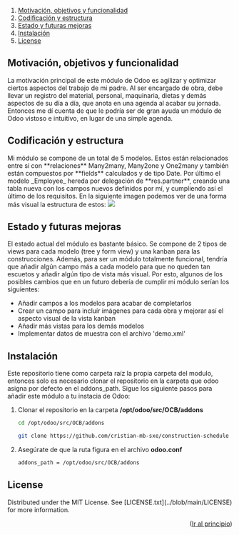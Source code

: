 <div id="top"></div>

<ol>
  <li><a href="#motivation">Motivación, objetivos y funcionalidad</a></li>
  <li><a href="#structure">Codificación y estructura</a></li>
  <li><a href="#upgrades">Estado y futuras mejoras</a></li>
  <li><a href="#instalation">Instalación</a></li>
  <li><a href="#license">License</a></li>
</ol>



## Motivación, objetivos y funcionalidad
<div id="motivation"></div>
La motivación principal de este módulo de Odoo es agilizar y optimizar ciertos aspectos del trabajo de mi padre. Al ser encargado de obra, debe llevar un registro del material, personal, maquinaria, dietas y demás aspectos de su día a día, que anota en una agenda al acabar su jornada. Entonces me dí cuenta de que le podría ser de gran ayuda un módulo de Odoo vistoso e intuitivo, en lugar de una simple agenda. 



## Codificación y estructura
<div id="structure"></div>
Mi módulo se compone de un total de 5 modelos. Estos están relacionados entre sí con **relaciones** Many2many, Many2one y One2many y también están compuestos por **fields** calculados y de tipo Date. Por último el modelo _Employee_ hereda por delegación de **res.partner**, creando una tabla nueva con los campos nuevos definidos por mí, y cumpliendo así el último de los requisitos. En la siguiente imagen podemos ver de una forma más visual la estructura de estos:


<img src="https://user-images.githubusercontent.com/100152588/159137899-4c763c38-b490-4955-a65a-e93afcf0d98b.png"/>





## Estado y futuras mejoras
<div id="upgrades"></div>
El estado actual del módulo es bastante básico. Se compone de 2 tipos de views para cada modelo (tree y form view) y una kanban para las construcciones. Además, para ser un módulo totalmente funcional, tendría que añadir algún campo más a cada modelo para que no queden tan escuetos y añadir algún tipo de vista más visual. Por esto, algunos de los posibles cambios que en un futuro debería de cumplir mi módulo serían los siguientes: 

  * Añadir campos a los modelos para acabar de completarlos
  * Crear un campo para incluír imágenes para cada obra y mejorar así el aspecto visual de la vista kanban
  * Añadir más vistas para los demás modelos
  * Implementar datos de muestra con el archivo 'demo.xml'
  


## Instalación
<div id="instalation"></div>
Este repositorio tiene como carpeta raíz la propia carpeta del modulo, entonces solo es necesario clonar el repositorio en la carpeta que odoo asigna por defecto en el addons_path. Sigue los siguiente pasos para añadir este módulo a tu instacia de Odoo:

1. Clonar el repositorio en la carpeta **/opt/odoo/src/OCB/addons** 
   ```sh
   cd /opt/odoo/src/OCB/addons
   
   git clone https://github.com/cristian-mb-sxe/construction-schedule
   ```
2. Asegúrate de que la ruta figura en el archivo **odoo.conf**
   ```sh
   addons_path = /opt/odoo/src/OCB/addons
   ```
   
   
## License
<div id="license"></div>
Distributed under the MIT License. See [LICENSE.txt](../blob/main/LICENSE) for more information.

<p align="right">(<a href="#top">Ir al principio</a>)</p>

